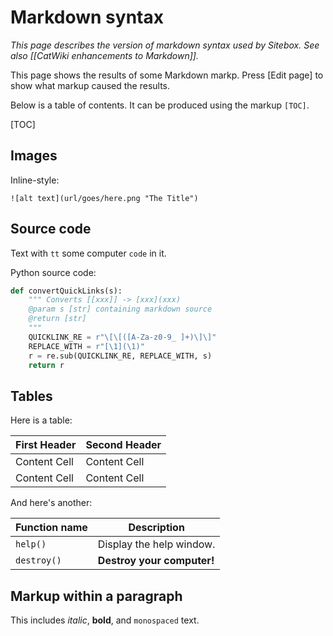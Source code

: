 # Markdown syntax

*This page describes the version of markdown syntax used by Sitebox. See also [[CatWiki enhancements to Markdown]].*

This page shows the results of some Markdown markp. Press [Edit page] to show what markup caused the results.

Below is a table of contents. It can be produced using the markup `[TOC]`.

[TOC]

## Images

Inline-style: 

    ![alt text](url/goes/here.png "The Title")

## Source code

Text with `tt` some computer `code` in it.

Python source code:

```python
def convertQuickLinks(s):
    """ Converts [[xxx]] -> [xxx](xxx)
    @param s [str] containing markdown source
    @return [str]
    """
    QUICKLINK_RE = r"\[\[([A-Za-z0-9_ ]+)\]\]"
    REPLACE_WITH = r"[\1](\1)"
    r = re.sub(QUICKLINK_RE, REPLACE_WITH, s)
    return r
```

## Tables

Here is a table:

First Header  | Second Header
------------- | -------------
Content Cell  | Content Cell
Content Cell  | Content Cell

And here's another:

| Function name | Description                    |
| ------------- | ------------------------------ |
| `help()`      | Display the help window.       |
| `destroy()`   | **Destroy your computer!**     |

## Markup within a paragraph

This includes *italic*, **bold**, and `monospaced` text. 